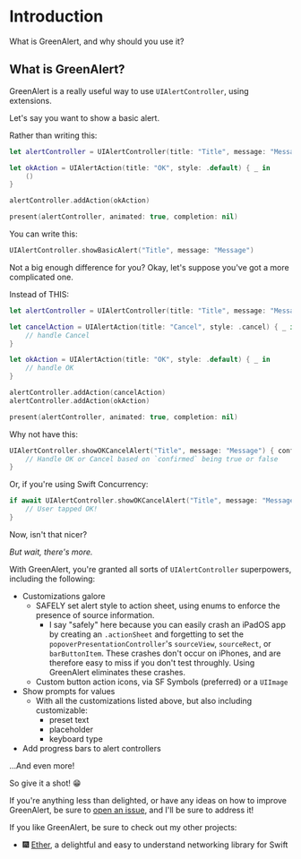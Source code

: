 # Introduction

What is GreenAlert, and why should you use it?

## What is GreenAlert?

GreenAlert is a really useful way to use `UIAlertController`, using extensions.

Let's say you want to show a basic alert.

Rather than writing this:
```Swift
let alertController = UIAlertController(title: "Title", message: "Message")

let okAction = UIAlertAction(title: "OK", style: .default) { _ in
    ()
}

alertController.addAction(okAction)

present(alertController, animated: true, completion: nil)
```

You can write this:
```Swift
UIAlertController.showBasicAlert("Title", message: "Message")
```

Not a big enough difference for you? Okay, let's suppose you've got a more complicated one.

Instead of THIS:
```Swift
let alertController = UIAlertController(title: "Title", message: "Message")

let cancelAction = UIAlertAction(title: "Cancel", style: .cancel) { _ in
    // handle Cancel
}

let okAction = UIAlertAction(title: "OK", style: .default) { _ in
    // handle OK
}

alertController.addAction(cancelAction)
alertController.addAction(okAction)

present(alertController, animated: true, completion: nil)
```

Why not have this:
```Swift
UIAlertController.showOKCancelAlert("Title", message: "Message") { confirmed in
    // Handle OK or Cancel based on `confirmed` being true or false
}
```

Or, if you're using Swift Concurrency:
```Swift
if await UIAlertController.showOKCancelAlert("Title", message: "Message") {
    // User tapped OK!
}
```

Now, isn't that nicer?

_But wait, there's more._

With GreenAlert, you're granted all sorts of `UIAlertController` superpowers, including the following:
- Customizations galore
  - SAFELY set alert style to action sheet, using enums to enforce the presence of source information.
    - I say "safely" here because you can easily crash an iPadOS app by creating an `.actionSheet` and forgetting to set the `popoverPresentationController`'s `sourceView`, `sourceRect`, or `barButtonItem`. These crashes don't occur on iPhones, and are therefore easy to miss if you don't test throughly. Using GreenAlert eliminates these crashes.
  - Custom button action icons, via SF Symbols (preferred) or a `UIImage`
- Show prompts for values
    - With all the customizations listed above, but also including customizable:
        - preset text
        - placeholder
        - keyboard type
- Add progress bars to alert controllers

…And even more!

So give it a shot! 😁

If you're anything less than delighted, or have any ideas on how to improve GreenAlert, be sure to [open an issue](https://github.com/JacobSyndeo/GreenAlert/issues), and I'll be sure to address it!

If you like GreenAlert, be sure to check out my other projects:
- 🎆 [Ether](https://github.com/JacobSyndeo/Ether), a delightful and easy to understand networking library for Swift
